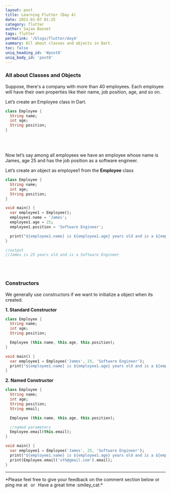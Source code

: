 ```yaml
---
layout: post
title: Learning Flutter (Day 4)
date: 2021-01-07 01:25
category: flutter
author: Sajan Basnet
tags: flutter
permalink: '/blogs/flutter/day4'
summary: All about classes and objects in Dart.
toc: false
uniq_heading_id: '#post8'
uniq_body_id: 'post8'
---
```

### All about Classes and Objects


Suppose, there's a company with more than 40 employees. Each employee will have their own properties like their name, job position, age, and so on. 

Let’s create an Employee class in Dart.

```dart
class Employee {
  String name;
  int age;
  String position;
}
```

<br>
<br>

Now let’s say among all employees we have an employee whose name is James, age 25 and has the job position as a software engineer.

Let’s create an object as employee1 from the **Employee** class

```dart
class Employee {
  String name;
  int age;
  String position;
}

void main() {
  var employee1 = Employee();
  employee1.name = 'James';
  employee1.age = 25;
  employee1.position = 'Software Engineer';

  print("${employee1.name} is ${employee1.age} years old and is a ${employee1.position}");
}

//output
//James is 25 years old and is a Software Engineer
```

<br>
</br>

### Constructors

We generally use constructors if we want  to initialize a object when its created.

**1. Standard Constructor**

```dart
class Employee {
  String name;
  int age;
  String position;

  Employee (this.name, this.age, this.position);
}

void main() {
  var employee1 = Employee('James', 25, 'Software Engineer');
  print("${employee1.name} is ${employee1.age} years old and is a ${employee1.position}");
}
```



**2. Named Constructor**

```dart
class Employee {
  String name;
  int age;
  String position;
  String email;

  Employee (this.name, this.age, this.position);

  //named parameters
  Employee.email(this.email);
}

void main() {
  var employee1 = Employee('James', 25, 'Software Engineer');
  print("${employee1.name} is ${employee1.age} years old and is a ${employee1.position}");
  print(Employee.email('sth@gmail.com').email);
}
```

<hr>
*Please feel free to give your feedback on the comment section below or ping me at <a aria-label="Send email" href="mailto:sajanbasnet75@gmail.com"><i class="icon fa fa-envelope" style="font-size:32px; margin: 0px 3px;"></i></a> or  <a aria-label="My LinkedIn" target="_blank" href="https://www.linkedin.com/in/sajan-basnet-b4b1b0148/"><i class="icon fa fa-linkedin-square" style="font-size:32px; margin: 0px 3px;" aria-hidden="true"></i></a> Have a great time :smiley_cat:*

